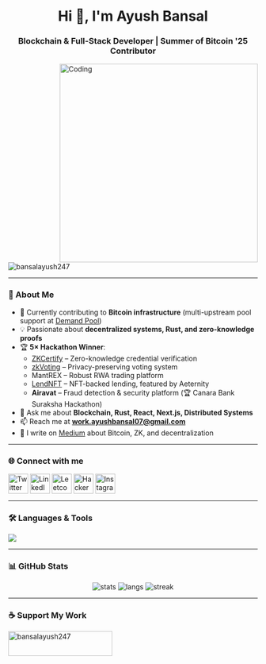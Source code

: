 <h1 align="center">Hi 👋, I'm Ayush Bansal</h1>
<h3 align="center">Blockchain & Full-Stack Developer | Summer of Bitcoin '25 Contributor</h3>

<img align="right" alt="Coding" width="400" src="https://user-images.githubusercontent.com/55389276/140866485-8fb1c876-9a8f-4d6a-98dc-08c4981eaf70.gif">

<p align="left"> 
  <img src="https://komarev.com/ghpvc/?username=bansalayush247&label=Profile%20views&color=0e75b6&style=flat" alt="bansalayush247" /> 
</p>

---

### 🚀 About Me  
- 🌱 Currently contributing to **Bitcoin infrastructure** (multi-upstream pool support at [Demand Pool](https://github.com/demand-open-source))  
- 💡 Passionate about **decentralized systems, Rust, and zero-knowledge proofs**  
- 🏆 **5× Hackathon Winner**:  
  - [ZKCertify](https://devfolio.co/projects/zkcertify-13c9) – Zero-knowledge credential verification  
  - [zkVoting](https://dorahacks.io/buidl/22046) – Privacy-preserving voting system  
  - MantREX – Robust RWA trading platform  
  - [LendNFT](https://x.com/aeternity/status/1761067391272853651) – NFT-backed lending, featured by Aeternity  
  - **Airavat** – Fraud detection & security platform (🏆 Canara Bank Suraksha Hackathon)  
- 💬 Ask me about **Blockchain, Rust, React, Next.js, Distributed Systems**  
- 📫 Reach me at **work.ayushbansal07@gmail.com**  
- 📝 I write on [Medium](https://medium.com/@bansalayush247) about Bitcoin, ZK, and decentralization  

---

### 🌐 Connect with me  
<p align="left">
<a href="https://twitter.com/ayushbansal2407" target="blank"><img align="center" src="https://skillicons.dev/icons?i=twitter" alt="Twitter" height="40"/></a>
<a href="https://linkedin.com/in/bansalayush247" target="blank"><img align="center" src="https://skillicons.dev/icons?i=linkedin" alt="LinkedIn" height="40"/></a>
<a href="https://leetcode.com/u/nightfury_69/" target="blank"><img align="center" src="https://skillicons.dev/icons?i=leetcode" alt="Leetcode" height="40"/></a>
<a href="https://www.hackerrank.com/bansalayush2407" target="blank"><img align="center" src="https://skillicons.dev/icons?i=hackerrank" alt="HackerRank" height="40"/></a>
<a href="https://instagram.com/bansalayush247" target="blank"><img align="center" src="https://skillicons.dev/icons?i=instagram" alt="Instagram" height="40"/></a>
</p>

---

### 🛠️ Languages & Tools  
<p align="left">
  <img src="https://skillicons.dev/icons?i=rust,bitcoin,solidity,js,ts,react,nextjs,nodejs,python,java,cpp,c,git,linux,postgresql,docker,aws" />
</p>

---

### 📊 GitHub Stats  
<p align="center">
  <img src="https://github-readme-stats.vercel.app/api?username=bansalayush247&show_icons=true&theme=tokyonight" alt="stats"/>
  <img src="https://github-readme-stats.vercel.app/api/top-langs/?username=bansalayush247&layout=compact&theme=tokyonight" alt="langs"/>
  <img src="https://github-readme-streak-stats.herokuapp.com/?user=bansalayush247&theme=tokyonight" alt="streak"/>
</p>

---

### ☕ Support My Work  
<p><a href="https://www.buymeacoffee.com/bansalayush247"> 
  <img src="https://cdn.buymeacoffee.com/buttons/v2/default-yellow.png" height="50" width="210" alt="bansalayush247" />
</a></p>
